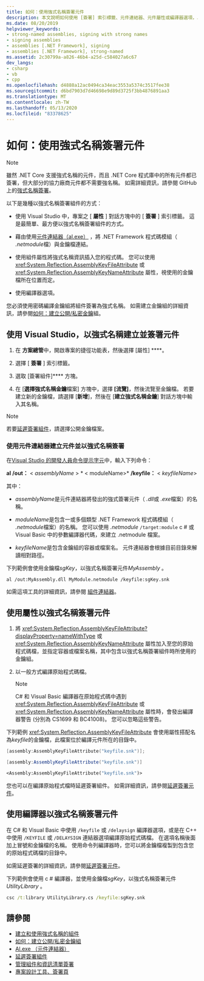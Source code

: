 ```yaml
---
title: 如何：使用強式名稱簽署元件
description: 本文說明如何使用 [簽署] 索引標籤、元件連結器、元件屬性或編譯器選項，以強式名稱簽署 .NET 元件。
ms.date: 08/20/2019
helpviewer_keywords:
- strong-named assemblies, signing with strong names
- signing assemblies
- assemblies [.NET Framework], signing
- assemblies [.NET Framework], strong-named
ms.assetid: 2c30799a-a826-46b4-a25d-c584027a6c67
dev_langs:
- csharp
- vb
- cpp
ms.openlocfilehash: d4888a12ac0494ca34eac3553a5374c3517fee38
ms.sourcegitcommit: d6bd7903d7d46698e9d89d3725f3bb4876891aa3
ms.translationtype: MT
ms.contentlocale: zh-TW
ms.lasthandoff: 05/13/2020
ms.locfileid: "83378625"
---
```

# <a name="how-to-sign-an-assembly-with-a-strong-name"></a>如何：使用強式名稱簽署元件

> [!NOTE]
> 雖然 .NET Core 支援強式名稱的元件，而且 .NET Core 程式庫中的所有元件都已簽署，但大部分的協力廠商元件都不需要強名稱。 如需詳細資訊，請參閱 GitHub 上的[強式名稱簽署](https://github.com/dotnet/runtime/blob/master/docs/project/strong-name-signing.md)。

以下是幾種以強式名稱簽署組件的方式：  
  
- 使用 Visual Studio 中，專案之 [ **屬性** ] 對話方塊中的 [ **簽署** ] 索引標籤。 這是最簡單、最方便以強式名稱簽署組件的方式。  
  
- 藉由使用[元件連結器（al.exe）](../../framework/tools/al-exe-assembly-linker.md) ，將 .NET Framework 程式碼模組（ *.netmodule*檔）與金鑰檔連結。  
  
- 使用組件屬性將強式名稱資訊插入您的程式碼。 您可以使用 <xref:System.Reflection.AssemblyKeyFileAttribute> 或 <xref:System.Reflection.AssemblyKeyNameAttribute> 屬性，視使用的金鑰檔所在位置而定。  
  
- 使用編譯器選項。  
  
 您必須使用密碼編譯金鑰組將組件簽署為強式名稱。 如需建立金鑰組的詳細資訊，請參閱[如何：建立公開/私密金鑰](create-public-private-key-pair.md)組。  
  
## <a name="create-and-sign-an-assembly-with-a-strong-name-by-using-visual-studio"></a>使用 Visual Studio，以強式名稱建立並簽署元件  
  
1. 在 **方案總管**中，開啟專案的捷徑功能表，然後選擇 [屬性] ****。  
  
2. 選擇 [ **簽署** ] 索引標籤。  
  
3. 選取 [簽署組件]**** 方塊。  
  
4. 在 [**選擇強式名稱金鑰**檔案] 方塊中，選擇 **[流覽]**，然後流覽至金鑰檔。 若要建立新的金鑰檔，請選擇 [**新增**]，然後在 [**建立強式名稱金鑰**] 對話方塊中輸入其名稱。  
  
> [!NOTE]
> 若要[延遲簽署組件](delay-sign.md)，請選擇公開金鑰檔案。  
  
### <a name="create-and-sign-an-assembly-with-a-strong-name-by-using-the-assembly-linker"></a>使用元件連結器建立元件並以強式名稱簽署  
  
在[Visual Studio 的開發人員命令提示字元](../../framework/tools/developer-command-prompt-for-vs.md)中，輸入下列命令：  

**al** **/out：** \< *assemblyName* >  * \< moduleName>* **/keyfile：** \< *keyfileName*>  

其中：  

- *assemblyName*是元件連結器將發出的強式簽署元件（ *.dll*或 *.exe*檔案）的名稱。  
  
- *moduleName*是包含一或多個類型 .NET Framework 程式碼模組（ *.netmodule*檔案）的名稱。 您可以使用 *.netmodule* `/target:module` c # 或 Visual Basic 中的參數編譯器代碼，來建立 .netmodule 檔案。
  
- *keyfileName*是包含金鑰組的容器或檔案名。 元件連結器會根據目前目錄來解讀相對路徑。  

下列範例會使用金鑰檔*sgKey*，以強式名稱簽署元件*MyAssembly* 。  

```console
al /out:MyAssembly.dll MyModule.netmodule /keyfile:sgKey.snk  
```  
  
如需這項工具的詳細資訊，請參閱 [組件連結器](../../framework/tools/al-exe-assembly-linker.md)。  
  
## <a name="sign-an-assembly-with-a-strong-name-by-using-attributes"></a>使用屬性以強式名稱簽署元件  
  
1. 將 <xref:System.Reflection.AssemblyKeyFileAttribute?displayProperty=nameWithType> 或 <xref:System.Reflection.AssemblyKeyNameAttribute> 屬性加入至您的原始程式碼檔，並指定容器或檔案名稱，其中包含以強式名稱簽署組件時所使用的金鑰組。  

2. 以一般方式編譯原始程式碼檔。  

   > [!NOTE]
   > C# 和 Visual Basic 編譯器在原始程式碼中遇到 <xref:System.Reflection.AssemblyKeyFileAttribute> 或 <xref:System.Reflection.AssemblyKeyNameAttribute> 屬性時，會發出編譯器警告 (分別為 CS1699 和 BC41008)。 您可以忽略這些警告。  

下列範例 <xref:System.Reflection.AssemblyKeyFileAttribute> 會使用屬性搭配名為*keyfile*的金鑰檔，此檔案位於編譯元件所在的目錄中。  

```cpp
[assembly:AssemblyKeyFileAttribute("keyfile.snk")];
```

```csharp
[assembly:AssemblyKeyFileAttribute("keyfile.snk")]
```

```vb
<Assembly:AssemblyKeyFileAttribute("keyfile.snk")>
```

您也可以在編譯原始程式檔時延遲簽署組件。 如需詳細資訊，請參閱[延遲簽署元件](delay-sign.md)。  

## <a name="sign-an-assembly-with-a-strong-name-by-using-the-compiler"></a>使用編譯器以強式名稱簽署元件  

在 C# 和 Visual Basic 中使用 `/keyfile` 或 `/delaysign` 編譯器選項，或是在 C++ 中使用 `/KEYFILE` 或 `/DELAYSIGN` 連結器選項編譯原始程式碼檔。 在選項名稱後面加上冒號和金鑰檔的名稱。 使用命令列編譯器時，您可以將金鑰檔複製到包含您的原始程式碼檔的目錄中。  

如需延遲簽署的詳細資訊，請參閱[延遲簽署元件](delay-sign.md)。  

下列範例會使用 c # 編譯器，並使用金鑰檔*sgKey*，以強式名稱簽署元件*UtilityLibrary* 。  

```cmd
csc /t:library UtilityLibrary.cs /keyfile:sgKey.snk  
```  

## <a name="see-also"></a>請參閱

- [建立和使用強式名稱的組件](create-use-strong-named.md)
- [如何：建立公開/私密金鑰組](create-public-private-key-pair.md)
- [Al.exe （元件連結器）](../../framework/tools/al-exe-assembly-linker.md)
- [延遲簽署組件](delay-sign.md)
- [管理組件和資訊清單簽署](/visualstudio/ide/managing-assembly-and-manifest-signing)
- [專案設計工具、簽署頁](/visualstudio/ide/reference/signing-page-project-designer)

